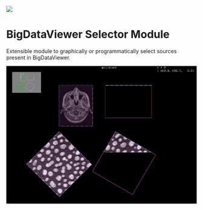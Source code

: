 [![](https://github.com/BIOP/bigdataviewer-selector/actions/workflows/build-main.yml/badge.svg)](https://github.com/BIOP/bigdataviewer-selector/actions/workflows/build-main.yml)

# BigDataViewer Selector Module

Extensible module to graphically or programmatically select sources present in BigDataViewer.

![Selector Demo](demo/DemoSelector.gif)

